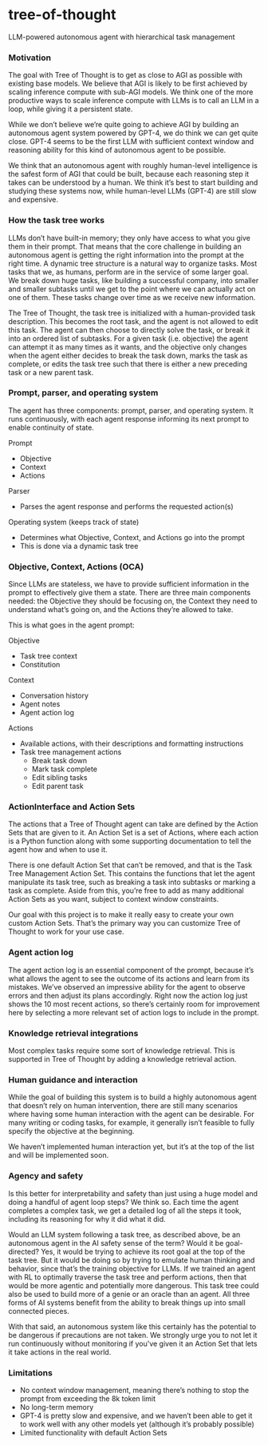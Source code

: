 # tree-of-thought
LLM-powered autonomous agent with hierarchical task management

### Motivation
The goal with Tree of Thought is to get as close to AGI as possible with existing base models. We believe that AGI is likely to be first achieved by scaling inference compute with sub-AGI models. We think one of the more productive ways to scale inference compute with LLMs is to call an LLM in a loop, while giving it a persistent state.

While we don’t believe we’re quite going to achieve AGI by building an autonomous agent system powered by GPT-4, we do think we can get quite close. GPT-4 seems to be the first LLM with sufficient context window and reasoning ability for this kind of autonomous agent to be possible.

We think that an autonomous agent with roughly human-level intelligence is the safest form of AGI that could be built, because each reasoning step it takes can be understood by a human. We think it’s best to start building and studying these systems now, while human-level LLMs (GPT-4) are still slow and expensive.

### How the task tree works
LLMs don’t have built-in memory; they only have access to what you give them in their prompt. That means that the core challenge in building an autonomous agent is getting the right information into the prompt at the right time. A dynamic tree structure is a natural way to organize tasks. Most tasks that we, as humans, perform are in the service of some larger goal. We break down huge tasks, like building a successful company, into smaller and smaller subtasks until we get to the point where we can actually act on one of them. These tasks change over time as we receive new information.

The Tree of Thought, the task tree is initialized with a human-provided task description. This becomes the root task, and the agent is not allowed to edit this task. The agent can then choose to directly solve the task, or break it into an ordered list of subtasks. For a given task (i.e. objective) the agent can attempt it as many times as it wants, and the objective only changes when the agent either decides to break the task down, marks the task as complete, or edits the task tree such that there is either a new preceding task or a new parent task.

### Prompt, parser, and operating system
The agent has three components: prompt, parser, and operating system. It runs continuously, with each agent response informing its next prompt to enable continuity of state.

Prompt
- Objective
- Context
- Actions

Parser
- Parses the agent response and performs the requested action(s)

Operating system (keeps track of state)
- Determines what Objective, Context, and Actions go into the prompt
- This is done via a dynamic task tree

### Objective, Context, Actions (OCA)
Since LLMs are stateless, we have to provide sufficient information in the prompt to effectively give them a state. There are three main components needed: the Objective they should be focusing on, the Context they need to understand what’s going on, and the Actions they’re allowed to take.

This is what goes in the agent prompt:

Objective
- Task tree context
- Constitution

Context
- Conversation history
- Agent notes
- Agent action log

Actions
- Available actions, with their descriptions and formatting instructions
- Task tree management actions
  - Break task down
  - Mark task complete
  - Edit sibling tasks
  - Edit parent task

### ActionInterface and Action Sets
The actions that a Tree of Thought agent can take are defined by the Action Sets that are given to it. An Action Set is a set of Actions, where each action is a Python function along with some supporting documentation to tell the agent how and when to use it.

There is one default Action Set that can’t be removed, and that is the Task Tree Management Action Set. This contains the functions that let the agent manipulate its task tree, such as breaking a task into subtasks or marking a task as complete. Aside from this, you’re free to add as many additional Action Sets as you want, subject to context window constraints.

Our goal with this project is to make it really easy to create your own custom Action Sets. That’s the primary way you can customize Tree of Thought to work for your use case.

### Agent action log
The agent action log is an essential component of the prompt, because it’s what allows the agent to see the outcome of its actions and learn from its mistakes. We’ve observed an impressive ability for the agent to observe errors and then adjust its plans accordingly. Right now the action log just shows the 10 most recent actions, so there’s certainly room for improvement here by selecting a more relevant set of action logs to include in the prompt.

### Knowledge retrieval integrations
Most complex tasks require some sort of knowledge retrieval. This is supported in Tree of Thought by adding a knowledge retrieval action.

### Human guidance and interaction
While the goal of building this system is to build a highly autonomous agent that doesn’t rely on human intervention, there are still many scenarios where having some human interaction with the agent can be desirable. For many writing or coding tasks, for example, it generally isn’t feasible to fully specify the objective at the beginning.

We haven’t implemented human interaction yet, but it’s at the top of the list and will be implemented soon.

### Agency and safety
Is this better for interpretability and safety than just using a huge model and doing a handful of agent loop steps? We think so. Each time the agent completes a complex task, we get a detailed log of all the steps it took, including its reasoning for why it did what it did.

Would an LLM system following a task tree, as described above, be an autonomous agent in the AI safety sense of the term? Would it be goal-directed? Yes, it would be trying to achieve its root goal at the top of the task tree. But it would be doing so by trying to emulate human thinking and behavior, since that’s the training objective for LLMs. If we trained an agent with RL to optimally traverse the task tree and perform actions, then that would be more agentic and potentially more dangerous. This task tree could also be used to build more of a genie or an oracle than an agent. All three forms of AI systems benefit from the ability to break things up into small connected pieces.

With that said, an autonomous system like this certainly has the potential to be dangerous if precautions are not taken. We strongly urge you to not let it run continuously without monitoring if you've given it an Action Set that lets it take actions in the real world.

### Limitations
- No context window management, meaning there’s nothing to stop the prompt from exceeding the 8k token limit
- No long-term memory
- GPT-4 is pretty slow and expensive, and we haven’t been able to get it to work well with any other models yet (although it’s probably possible)
- Limited functionality with default Action Sets
